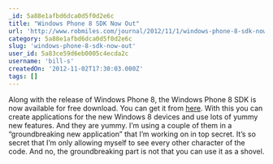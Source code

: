 ```yaml
---
_id: 5a88e1afbd6dca0d5f0d2e6c
title: "Windows Phone 8 SDK Now Out"
url: 'http://www.robmiles.com/journal/2012/11/1/windows-phone-8-sdk-now-out.html'
category: 5a88e1afbd6dca0d5f0d2e6c
slug: 'windows-phone-8-sdk-now-out'
user_id: 5a83ce59d6eb0005c4ecda2c
username: 'bill-s'
createdOn: '2012-11-02T17:30:03.000Z'
tags: []
---
```


Along with the release of Windows Phone 8, the Windows Phone 8 SDK is now available for free download. You can get it from <a href="http://www.microsoft.com/en-us/download/details.aspx?id=35471">here</a>. With this you can create applications for the new Windows 8 devices and use lots of yummy new features. And they are yummy. I’m using a couple of them in a “groundbreaking new application” that I’m working on in top secret. It’s so secret that I’m only allowing myself to see every other character of the code. And no, the groundbreaking part is not that you can use it as a shovel.
